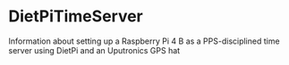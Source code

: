 # DietPiTimeServer
Information about setting up a Raspberry Pi 4 B as a PPS-disciplined time server using DietPi and an Uputronics GPS hat
